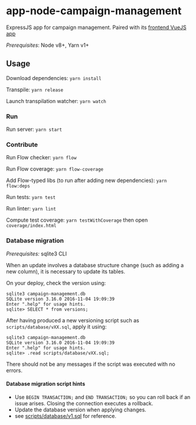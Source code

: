 
# app-node-campaign-management

ExpressJS app for campaign management. Paired with its [frontend VueJS app](https://github.com/pryv/app-web-campaign-manager)

*Prerequisites*: Node v8+, Yarn v1+

## Usage

Download dependencies: `yarn install`

Transpile: `yarn release`

Launch transpilation watcher: `yarn watch`

### Run

Run server: `yarn start`

### Contribute

Run Flow checker: `yarn flow`

Run Flow coverage: `yarn flow-coverage`

Add Flow-typed libs (to run after adding new dependencies): `yarn flow:deps`

Run tests: `yarn test`

Run linter: `yarn lint`

Compute test coverage: `yarn testWithCoverage` then open `coverage/index.html`

### Database migration

*Prerequisites:* sqlite3 CLI

When an update involves a database structure change (such as adding a new column), it is necessary to update its tables.

On your deploy, check the version using:

```sqlite
sqlite3 campaign-management.db
SQLite version 3.16.0 2016-11-04 19:09:39
Enter ".help" for usage hints.
sqlite> SELECT * from versions;
```

After having produced a new versioning script such as `scripts/database/vXX.sql`, apply it using:

```sqlite
sqlite3 campaign-management.db
SQLite version 3.16.0 2016-11-04 19:09:39
Enter ".help" for usage hints.
sqlite> .read scripts/database/vXX.sql;
```

There should not be any messages if the script was executed with no errors.

#### Database migration script hints

- Use `BEGIN TRANSACTION;` and `END TRANSACTION;` so you can roll back if an issue arises. Closing the connection executes a rollback.
- Update the database version when applying changes.
- see [scripts/database/v1.sql](scripts/database/v1.sql) for reference.
